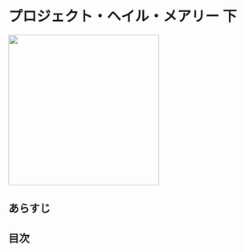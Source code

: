 # プロジェクト・ヘイル・メアリー 下
<img src=https://m.media-amazon.com/images/I/711DIlnUi4L._SY466_.jpg width=300px>

## あらすじ

## 目次

